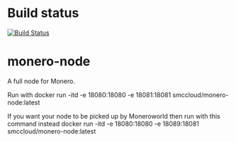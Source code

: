 # Build status
[![Build Status](https://travis-ci.org/smccloud/monero-node.svg?branch=v0.11.1.0)](https://travis-ci.org/smccloud/monero-node)

# monero-node
A full node for Monero.

Run with docker run -itd -e 18080:18080 -e 18081:18081 smccloud/monero-node:latest

If you want your node to be picked up by Moneroworld then run with this command instead
docker run -itd -e 18080:18080 -e 18089:18081 smccloud/monero-node:latest
